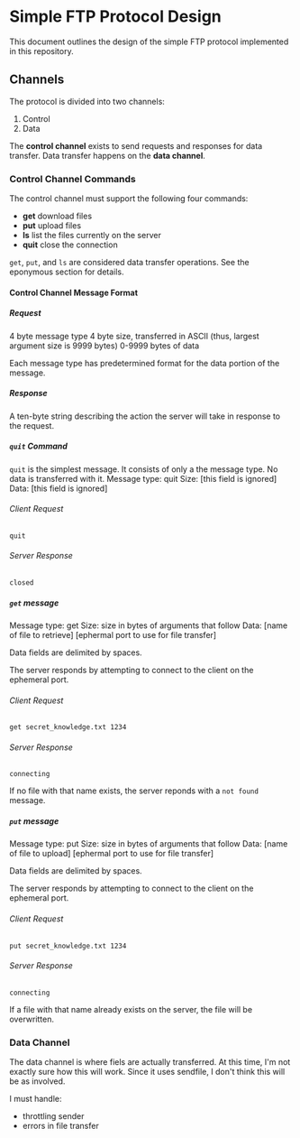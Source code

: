 # Simple FTP Protocol Design
This document outlines the design of the simple FTP protocol implemented in this
repository.

## Channels
The protocol is divided into two channels:
 1. Control
 1. Data

The **control channel** exists to send requests and responses for data transfer.
Data transfer happens on the **data channel**.

### Control Channel Commands
The control channel must support the following four commands:

 * **get** download files
 * **put** upload files
 * **ls** list the files currently on the server
 * **quit** close the connection

`get`, `put`, and `ls` are considered data transfer operations. See the eponymous
section for details.

#### Control Channel Message Format

##### Request
4 byte message type
4 byte size, transferred in ASCII (thus, largest argument size is 9999 bytes)
0-9999 bytes of data

Each message type has predetermined format for the data portion of the message.

##### Response
A ten-byte string describing the action the server will take in response to the
request.

##### `quit` Command
`quit` is the simplest message. It consists of only a the message type. No data
is transferred with it.
Message type: quit
Size: [this field is ignored]
Data: [this field is ignored]

###### Client Request
```
quit
```

###### Server Response
```
closed
```

##### `get` message
Message type: get
Size: size in bytes of arguments that follow
Data: [name of file to retrieve] [ephermal port to use for file transfer]

Data fields are delimited by spaces.

The server responds by attempting to connect to the client on the ephemeral
port.

###### Client Request
```
get secret_knowledge.txt 1234
```

###### Server Response
```
connecting
```

If no file with that name exists, the server reponds with a `not found` message.

##### `put` message
Message type: put
Size: size in bytes of arguments that follow
Data: [name of file to upload] [ephermal port to use for file transfer]

Data fields are delimited by spaces.

The server responds by attempting to connect to the client on the ephemeral
port.

###### Client Request
```
put secret_knowledge.txt 1234
```

###### Server Response
```
connecting
```

If a file with that name already exists on the server, the file will be
overwritten.

### Data Channel
The data channel is where fiels are actually transferred. At this time, I'm not
exactly sure how this will work. Since it uses sendfile, I don't think this will
be as involved.

I must handle: 
 * throttling sender
 * errors in file transfer
